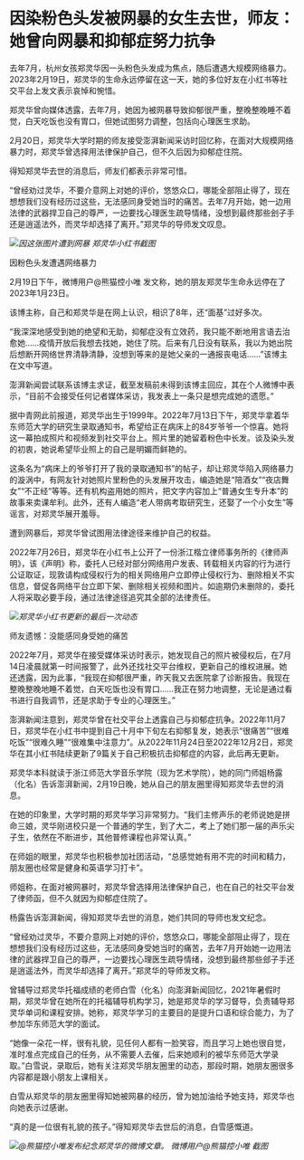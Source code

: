 # 因染粉色头发被网暴的女生去世，师友：她曾向网暴和抑郁症努力抗争

去年7月，杭州女孩郑灵华因一头粉色头发成为焦点，随后遭遇大规模网络暴力。2023年2月19日，郑灵华的生命永远停留在这一天，她的多位好友在小红书等社交平台上发文表示哀悼和惋惜。

郑灵华曾向媒体透露，去年7月，她因为被网暴导致抑郁很严重，整晚整晚睡不着觉，白天吃饭也没有胃口，但她试图努力调整，包括向心理医生求助。

2月20日，郑灵华大学时期的师友接受澎湃新闻采访时回忆称，在面对大规模网络暴力时，郑灵华曾选择用法律保护自己，但不久后因为抑郁症住院。

得知郑灵华去世的消息后，师友们都表示非常可惜。

“曾经劝过灵华，不要介意网上对她的评价，悠悠众口，哪能全部阻止得了，现在想想我们没有经历过这些，无法感同身受她当时的痛苦。去年7月开始，她一边用法律的武器捍卫自己的尊严，一边要找心理医生疏导情绪，没想到最终那些刽子手还是逍遥法外，而灵华却选择了离开。”郑灵华的导师发文叹息。

![](https://inews.gtimg.com/newsapp_bt/0/15677510522/1000)_因这张图片遭到网暴 郑灵华小红书截图_

因粉色头发遭遇网络暴力

2月19日下午，微博用户@熊猫控小唯 发文称，她的朋友郑灵华生命永远停在了2023年1月23日。

该博主称，自己和郑灵华是在网上认识，相识了8年，还“面基”过好多次。

“我深深地感受到她的绝望和无助，抑郁症没有立效药，我只能不断地用言语去治愈她……疫情开放后我想去找她，她住了院。后来有几日没有联系，我以为她出院后想断开网络世界清静清静，没想到等来的是她父亲的一通报丧电话……”该博主在文中写道。

澎湃新闻尝试联系该博主求证，截至发稿前未得到该博主回应，其在个人微博中表示，“目前不会接受任何记者媒体采访，我发表上一条只是想完成她的遗愿。”

据中青网此前报道，郑灵华出生于1999年。2022年7月13日下午，郑灵华拿着华东师范大学的研究生录取通知书，希望给正在病床上的84岁爷爷一个惊喜。她将这一幕拍成照片和视频发到社交平台上。照片里的她留着粉色中长发。谈及染头发的初衷，她说希望毕业照上的自己是明媚而鲜艳的。

这条名为“病床上的爷爷打开了我的录取通知书”的帖子，却让郑灵华陷入网络暴力的漩涡中，有网友针对她照片里粉色的头发展开攻击，编造她是“陪酒女”“夜店舞女”“不正经”等等。还有机构盗用她的照片，把文字内容加上“普通女生专升本”的故事来卖课牟利。此外，还有人编造“老人带病考取研究生，还娶了一个小女生”等谣言，对郑灵华展开羞辱。

遭到网暴后，郑灵华曾试图用法律途径来维护自己的权益。

2022年7月26日，郑灵华在小红书上公开了一份浙江楷立律师事务所的《律师声明》，该《声明》称，委托人已经对部分网络用户发表、转载相关内容的行为进行公证取证，现敦请构成侵权行为的相关网络用户立即停止侵权行为、删除相关不实信息，督促各网络平台立即下架、删除相关视频和图片。如逾期仍未删除的，委托人将采取必要手段，通过法律途径追究其全部的法律责任。

![](https://inews.gtimg.com/newsapp_bt/0/15677510524/1000)_郑灵华小红书更新的最后一次动态_

师友遗憾：没能感同身受她的痛苦

2022年7月，郑灵华在接受媒体采访时表示，她发现自己的照片被侵权后，在7月14日凌晨就第一时间报警了，此外还找社交平台维权，更新自己的维权进展。她还透露，因为此事，“我现在抑郁很严重，昨天我又去医院拿了诊断报告。我现在整晚整晚地睡不着觉，白天吃饭也没有胃口……我正在努力地调整，无论是通过看书进行自我调节，还是求助于专业的心理医生。”

澎湃新闻注意到，郑灵华曾在社交平台上透露自己与抑郁症抗争。2022年11月7日，郑灵华在小红书中提到自己十月中下旬左右抑郁复发，她表示“很痛苦”“很难吃饭”“很难久睡”“很难集中注意力”。从2022年11月24日至2022年12月2日，郑灵华在其小红书陆续更新了9篇关于自己积极抗击抑郁症的内容，此后再无更新。

郑灵华本科就读于浙江师范大学音乐学院（现为艺术学院），她的同门师姐杨露（化名）告诉澎湃新闻，2月19日晚，她从自己的朋友圈里得知郑灵华去世的消息。

在她的印象里，大学时期的郑灵华学习非常努力。“我们主修声乐的老师说她是拼命三娘，灵华刚进校只是一个普通的学生，到了大二，考上了她们那一届的声乐尖子生，依然在不断进步，其他普修课程也非常认真。”

在师姐的眼里，郑灵华也积极参加社团活动，“总感觉她有用不完的时间和精力，朋友圈也经常是健身和英语学习打卡”。

师姐称，在面对被网暴时，郑灵华曾选择用法律保护自己，也在自己的社交平台发了律师函，但不久就因为抑郁症住院了。

杨露告诉澎湃新闻，得知郑灵华去世的消息，她们共同的导师也发文纪念。

“曾经劝过灵华，不要介意网上对她的评价，悠悠众口，哪能全部阻止得了，现在想想我们没有经历过这些，无法感同身受她当时的痛苦，去年7月开始她一边用法律的武器捍卫自己的尊严，一边要找心理医生疏导情绪，没想到最终那些郐子手还是逍遥法外，而灵华却选择了离开。”郑灵华的导师发文称。

曾辅导过郑灵华托福成绩的老师白雪（化名）向澎湃新闻回忆，2021年暑假时期，郑灵华曾在她所在的托福辅导机构学习，她是郑灵华的学习督导，负责辅导郑灵华单词和课程安排。她称，郑灵华学习的主要目的是提升口语和综合能力，为了参加华东师范大学的面试。

“她像一朵花一样，很有礼貌，见任何人都有一脸笑容，而且学习上她也很自觉，准时准点完成自己的任务，从不需要人去催，后来她顺利的被华东师范大学录取。”白雪说，录取后，她有关注郑灵华朋友圈里的动态，那段时期，她朋友圈很多内容都是跟小朋友上课相关。

白雪从郑灵华的朋友圈里得知她被网暴的经历，曾为她加油给予她支持，郑灵华也向她表示过感谢。

“真的是一位很有礼貌的孩子。”得知郑灵华去世后的消息，白雪感慨道。

![](https://inews.gtimg.com/newsapp_bt/0/15677510529/1000)_@熊猫控小唯发布纪念郑灵华的微博文章。
微博用户@熊猫控小唯 截图_

